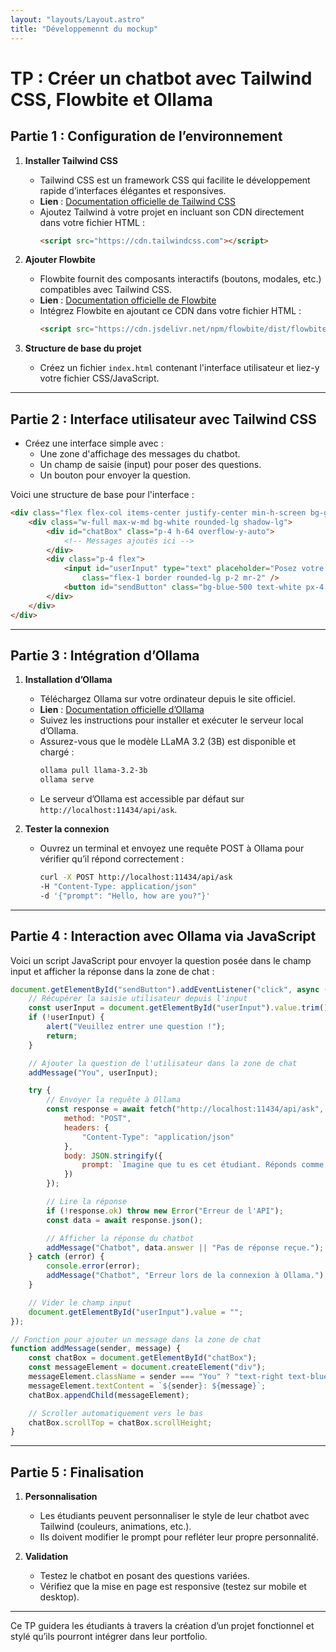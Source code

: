 ```yaml
---
layout: "layouts/Layout.astro"
title: "Développemennt du mockup"
---
```


# TP : Créer un chatbot avec Tailwind CSS, Flowbite et Ollama

## Partie 1 : Configuration de l’environnement

1. **Installer Tailwind CSS**
   - Tailwind CSS est un framework CSS qui facilite le développement rapide d’interfaces élégantes et responsives.
   - **Lien** : [Documentation officielle de Tailwind CSS](https://tailwindcss.com/docs/installation)
   - Ajoutez Tailwind à votre projet en incluant son CDN directement dans votre fichier HTML :
     ```html
     <script src="https://cdn.tailwindcss.com"></script>
     ```

2. **Ajouter Flowbite**
   - Flowbite fournit des composants interactifs (boutons, modales, etc.) compatibles avec Tailwind CSS.
   - **Lien** : [Documentation officielle de Flowbite](https://flowbite.com/docs/getting-started/introduction/)
   - Intégrez Flowbite en ajoutant ce CDN dans votre fichier HTML :
     ```html
     <script src="https://cdn.jsdelivr.net/npm/flowbite/dist/flowbite.min.js"></script>
     ```

3. **Structure de base du projet**
   - Créez un fichier `index.html` contenant l'interface utilisateur et liez-y votre fichier CSS/JavaScript.

---

## Partie 2 : Interface utilisateur avec Tailwind CSS

- Créez une interface simple avec :
  - Une zone d'affichage des messages du chatbot.
  - Un champ de saisie (input) pour poser des questions.
  - Un bouton pour envoyer la question.

Voici une structure de base pour l'interface :

```html
<div class="flex flex-col items-center justify-center min-h-screen bg-gray-100">
    <div class="w-full max-w-md bg-white rounded-lg shadow-lg">
        <div id="chatBox" class="p-4 h-64 overflow-y-auto">
            <!-- Messages ajoutés ici -->
        </div>
        <div class="p-4 flex">
            <input id="userInput" type="text" placeholder="Posez votre question..."
                class="flex-1 border rounded-lg p-2 mr-2" />
            <button id="sendButton" class="bg-blue-500 text-white px-4 py-2 rounded-lg">Envoyer</button>
        </div>
    </div>
</div>
```

---

## Partie 3 : Intégration d’Ollama

1. **Installation d’Ollama**
   - Téléchargez Ollama sur votre ordinateur depuis le site officiel.
   - **Lien** : [Documentation officielle d’Ollama](https://ollama.com/)
   - Suivez les instructions pour installer et exécuter le serveur local d’Ollama.
   - Assurez-vous que le modèle LLaMA 3.2 (3B) est disponible et chargé :
     ```bash
     ollama pull llama-3.2-3b
     ollama serve
     ```
   - Le serveur d’Ollama est accessible par défaut sur `http://localhost:11434/api/ask`.

2. **Tester la connexion**
   - Ouvrez un terminal et envoyez une requête POST à Ollama pour vérifier qu’il répond correctement :
     ```bash
     curl -X POST http://localhost:11434/api/ask 
     -H "Content-Type: application/json" 
     -d '{"prompt": "Hello, how are you?"}'
     ```

---

## Partie 4 : Interaction avec Ollama via JavaScript

Voici un script JavaScript pour envoyer la question posée dans le champ input et afficher la réponse dans la zone de chat :

```javascript
document.getElementById("sendButton").addEventListener("click", async () => {
    // Récupérer la saisie utilisateur depuis l'input
    const userInput = document.getElementById("userInput").value.trim();
    if (!userInput) {
        alert("Veuillez entrer une question !");
        return;
    }

    // Ajouter la question de l'utilisateur dans la zone de chat
    addMessage("You", userInput);

    try {
        // Envoyer la requête à Ollama
        const response = await fetch("http://localhost:11434/api/ask", {
            method: "POST",
            headers: {
                "Content-Type": "application/json"
            },
            body: JSON.stringify({
                prompt: `Imagine que tu es cet étudiant. Réponds comme si la question te concernait : ${userInput}`
            })
        });

        // Lire la réponse
        if (!response.ok) throw new Error("Erreur de l'API");
        const data = await response.json();

        // Afficher la réponse du chatbot
        addMessage("Chatbot", data.answer || "Pas de réponse reçue.");
    } catch (error) {
        console.error(error);
        addMessage("Chatbot", "Erreur lors de la connexion à Ollama.");
    }

    // Vider le champ input
    document.getElementById("userInput").value = "";
});

// Fonction pour ajouter un message dans la zone de chat
function addMessage(sender, message) {
    const chatBox = document.getElementById("chatBox");
    const messageElement = document.createElement("div");
    messageElement.className = sender === "You" ? "text-right text-blue-600" : "text-left text-gray-800";
    messageElement.textContent = `${sender}: ${message}`;
    chatBox.appendChild(messageElement);

    // Scroller automatiquement vers le bas
    chatBox.scrollTop = chatBox.scrollHeight;
}
```

---

## Partie 5 : Finalisation

1. **Personnalisation**
   - Les étudiants peuvent personnaliser le style de leur chatbot avec Tailwind (couleurs, animations, etc.).
   - Ils doivent modifier le prompt pour refléter leur propre personnalité.

2. **Validation**
   - Testez le chatbot en posant des questions variées.
   - Vérifiez que la mise en page est responsive (testez sur mobile et desktop).

---

Ce TP guidera les étudiants à travers la création d’un projet fonctionnel et stylé qu’ils pourront intégrer dans leur portfolio.

